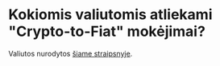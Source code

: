 # Kokiomis valiutomis atliekami "Crypto-to-Fiat" mokėjimai?

Valiutos nurodytos [šiame straipsnyje](https://help.request.finance/en/articles/8607154-supported-currencies-and-countries-for-off-ramping).
